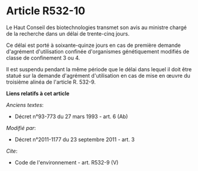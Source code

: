 # Article R532-10

Le Haut Conseil des biotechnologies transmet son avis au ministre chargé de la recherche dans un délai de trente-cinq jours. 

Ce délai est porté à soixante-quinze jours en cas de première demande d'agrément d'utilisation confinée d'organismes
génétiquement modifiés de classe de confinement 3 ou 4. 

Il est suspendu pendant la même période que le délai dans lequel il doit être statué sur la demande d'agrément d'utilisation
en cas de mise en œuvre du troisième alinéa de l'article R. 532-9.

**Liens relatifs à cet article**

_Anciens textes_:

  - Décret n°93-773 du 27 mars 1993 - art. 6 (Ab)

_Modifié par_:

  - Décret n°2011-1177 du 23 septembre 2011 - art. 3

_Cite_:

  - Code de l'environnement - art. R532-9 (V)
